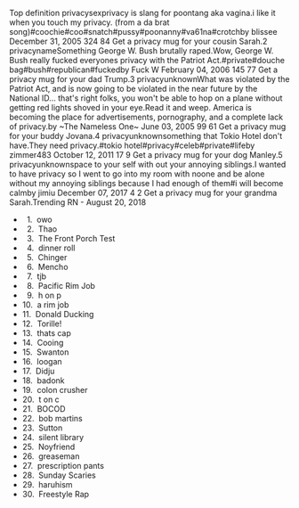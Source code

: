 Top definition privacysexprivacy is slang for poontang aka vagina.i like it when you touch my privacy. (from a da brat song)#coochie#coo#snatch#pussy#poonanny#va61na#crotchby blissee December 31, 2005 324 84 Get a privacy mug for your cousin Sarah.2 privacynameSomething George W. Bush brutally raped.Wow, George W. Bush really fucked everyones privacy with the Patriot Act.#private#douche bag#bush#republican#fuckedby Fuck W February 04, 2006 145 77 Get a privacy mug for your dad Trump.3 privacyunknownWhat was violated by the Patriot Act, and is now going to be violated in the near future by the National ID... that's right folks, you won't be able to hop on a plane without getting red lights shoved in your eye.Read it and weep. America is becoming the place for advertisements, pornography, and a complete lack of privacy.by ~The Nameless One~ June 03, 2005 99 61 Get a privacy mug for your buddy Jovana.4 privacyunknownsomething that Tokio Hotel don't have.They need privacy.#tokio hotel#privacy#celeb#private#lifeby zimmer483 October 12, 2011 17 9 Get a privacy mug for your dog Manley.5 privacyunknownspace to your self with out your annoying siblings.I wanted to have privacy so I went to go into my room with noone and be alone without my annoying siblings because I had enough of them#i will become calmby jimiu December 07, 2017 4 2 Get a privacy mug for your grandma Sarah.Trending RN - August 20, 2018

*     1.  owo
*     2.  Thao
*     3.  The Front Porch Test
*     4.  dinner roll
*     5.  Chinger
*     6.  Mencho
*     7.  tjb
*     8.  Pacific Rim Job
*     9.  h on p
*   10.  a rim job
*   11.  Donald Ducking
*   12.  Torille!
*   13.  thats cap
*   14.  Cooing
*   15.  Swanton
*   16.  loogan
*   17.  Didju
*   18.  badonk
*   19.  colon crusher
*   20.  t on c
*   21.  BOCOD
*   22.  bob martins
*   23.  Sutton
*   24.  silent library
*   25.  Noyfriend
*   26.  greaseman
*   27.  prescription pants
*   28.  Sunday Scaries
*   29.  haruhism
*   30.  Freestyle Rap